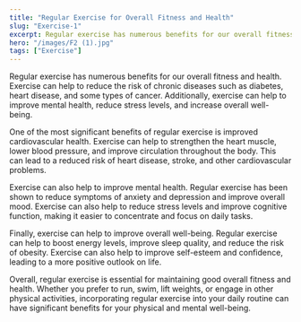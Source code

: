 ```yaml
---
title: "Regular Exercise for Overall Fitness and Health"
slug: "Exercise-1"
excerpt: Regular exercise has numerous benefits for our overall fitness and health. Exercise can help to reduce the risk of chronic diseases such as diabetes, heart disease, and some types of cancer. Additionally, exercise can help to improve mental health, reduce stress levels, and increase overall well-being.
hero: "/images/F2 (1).jpg"
tags: ["Exercise"]
---
```


Regular exercise has numerous benefits for our overall fitness and health. Exercise can help to reduce the risk of chronic diseases such as diabetes, heart disease, and some types of cancer. Additionally, exercise can help to improve mental health, reduce stress levels, and increase overall well-being.

One of the most significant benefits of regular exercise is improved cardiovascular health. Exercise can help to strengthen the heart muscle, lower blood pressure, and improve circulation throughout the body. This can lead to a reduced risk of heart disease, stroke, and other cardiovascular problems.

Exercise can also help to improve mental health. Regular exercise has been shown to reduce symptoms of anxiety and depression and improve overall mood. Exercise can also help to reduce stress levels and improve cognitive function, making it easier to concentrate and focus on daily tasks.

Finally, exercise can help to improve overall well-being. Regular exercise can help to boost energy levels, improve sleep quality, and reduce the risk of obesity. Exercise can also help to improve self-esteem and confidence, leading to a more positive outlook on life.

Overall, regular exercise is essential for maintaining good overall fitness and health. Whether you prefer to run, swim, lift weights, or engage in other physical activities, incorporating regular exercise into your daily routine can have significant benefits for your physical and mental well-being.
